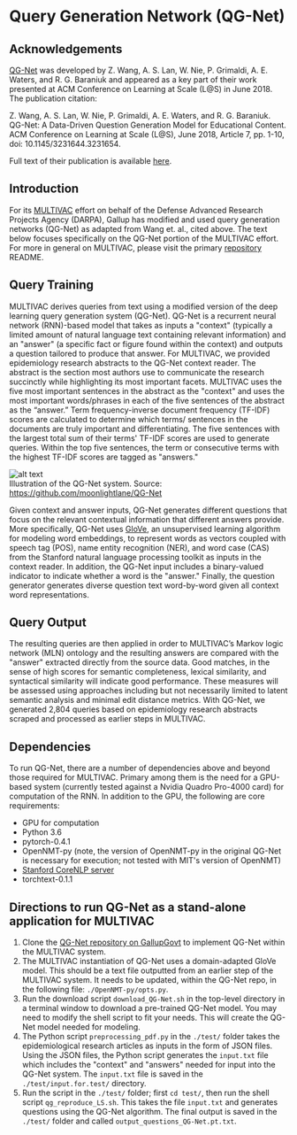# Query Generation Network (QG-Net)
## Acknowledgements
[QG-Net](https://github.com/moonlightlane/QG-Net) was developed by Z. Wang,
A. S. Lan, W. Nie, P. Grimaldi, A. E. Waters, and R. G. Baraniuk and appeared
as a key part of their work presented at ACM Conference on Learning at Scale
(L@S) in June 2018. The publication citation:

Z. Wang, A. S. Lan, W. Nie, P. Grimaldi, A. E. Waters, and R. G. Baraniuk. QG-Net: A Data-Driven Question Generation Model for Educational Content. ACM Conference on Learning at Scale (L@S), June 2018, Article 7, pp. 1-10, doi: 10.1145/3231644.3231654.

Full text of their publication is available [here](https://people.umass.edu/~andrewlan/papers/18l@s-qgen.pdf).

## Introduction
For its [MULTIVAC](https://github.com/GallupGovt/multivac) effort on behalf of
the Defense Advanced Research Projects Agency (DARPA), Gallup has modified and
used query generation networks (QG-Net) as adapted from Wang et. al., cited
above. The text below focuses specifically on the QG-Net portion of the
MULTIVAC effort. For more in general on MULTIVAC, please visit the primary
[repository](https://github.com/GallupGovt/multivac) README.

## Query Training
MULTIVAC derives queries from text using a modified version of the deep
learning query generation system (QG-Net). QG-Net is a recurrent neural network
(RNN)-based model that takes as inputs a "context" (typically a limited amount
of natural language text containing relevant information) and an "answer" (a
specific fact or figure found within the context) and outputs a question
tailored to produce that answer. For MULTIVAC, we provided epidemiology
research abstracts to the QG-Net context reader. The abstract is the section
most authors use to communicate the research succinctly while highlighting its
most important facets. MULTIVAC uses the five most important sentences in the
abstract as the "context" and uses the most important words/phrases in each of
the five sentences of the abstract as the “answer.” Term frequency-inverse
document frequency (TF-IDF) scores are calculated to determine which terms/
sentences in the documents are truly important and differentiating. The five
sentences with the largest total sum of their terms' TF-IDF scores are used to
generate queries. Within the top five sentences, the term or consecutive terms
with the highest TF-IDF scores are tagged as "answers."

![alt text](https://github.com/GallupGovt/multivac/blob/master/images/qgnet.png 'QG-net schematic')
<br>Illustration of the QG-Net system. Source: https://github.com/moonlightlane/QG-Net

Given context and answer inputs, QG-Net generates different questions that
focus on the relevant contextual information that different answers provide.
More specifically, QG-Net uses [GloVe](https://nlp.stanford.edu/projects/glove/),
an unsupervised learning algorithm for modeling word embeddings, to represent
words as vectors coupled with speech tag (POS), name entity recognition (NER),
and word case (CAS) from the Stanford natural language processing toolkit as
inputs in the context reader. In addition, the QG-Net input includes a
binary-valued indicator to indicate whether a word is the "answer." Finally,
the question generator generates diverse question text word-by-word given all
context word representations.

## Query Output
The resulting queries are then applied in order to MULTIVAC’s Markov logic
network (MLN) ontology and the resulting answers are compared with the "answer"
extracted directly from the source data. Good matches, in the sense of high
scores for semantic completeness, lexical similarity, and syntactical
similarity will indicate good performance. These measures will be assessed
using approaches including but not necessarily limited to latent semantic
analysis and minimal edit distance metrics. With QG-Net, we generated 2,804
queries based on epidemiology research abstracts scraped and processed as
earlier steps in MULTIVAC.

## Dependencies
To run QG-Net, there are a number of dependencies above and beyond those required for MULTIVAC. Primary among them is the need for a GPU-based system (currently tested against a Nvidia Quadro Pro-4000 card) for computation of the RNN. In addition to the GPU, the following are core requirements:
- GPU for computation
- Python 3.6
- pytorch-0.4.1
- OpenNMT-py (note, the version of OpenNMT-py in the original QG-Net is necessary for execution; not tested with MIT's version of OpenNMT)
- [Stanford CoreNLP server](https://stanfordnlp.github.io/CoreNLP/#download)
- torchtext-0.1.1

## Directions to run QG-Net as a stand-alone application for MULTIVAC
1.  Clone the [QG-Net repository on GallupGovt](https://github.com/GallupGovt/qgnet) to implement QG-Net within the MULTIVAC system.
2.  The MULTIVAC instantiation of QG-Net uses a domain-adapted GloVe model. This should be a text file outputted from an earlier step of the MULTIVAC system. It needs to be updated, within the QG-Net repo, in the following file: `./OpenNMT-py/opts.py`.
3.  Run the download script `download_QG-Net.sh` in the top-level directory in a terminal window to download a pre-trained QG-Net model. You may need to modify the shell script to fit your needs. This will create the QG-Net model needed for modeling.
4. The Python script `preprocessing_pdf.py` in the `./test/` folder takes the epidemiological research articles as inputs in the form of JSON files. Using the JSON files, the Python script generates the `input.txt` file which includes the "context" and "answers" needed for input into the QG-Net system. The `input.txt` file is saved in the `./test/input.for.test/` directory.
4.  Run the script in the `./test/` folder; first `cd test/`, then run the shell script `qg_reproduce_LS.sh`. This takes the file `input.txt` and generates questions using the QG-Net algorithm. The final output is saved in the `./test/` folder and called `output_questions_QG-Net.pt.txt`.
